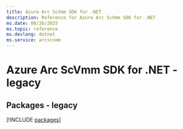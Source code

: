 ```yaml
---
title: Azure Arc ScVmm SDK for .NET
description: Reference for Azure Arc ScVmm SDK for .NET
ms.date: 08/26/2025
ms.topic: reference
ms.devlang: dotnet
ms.service: arcscvmm
---
```

# Azure Arc ScVmm SDK for .NET - legacy
## Packages - legacy
[!INCLUDE [packages](arc-scvmm-index.md)]